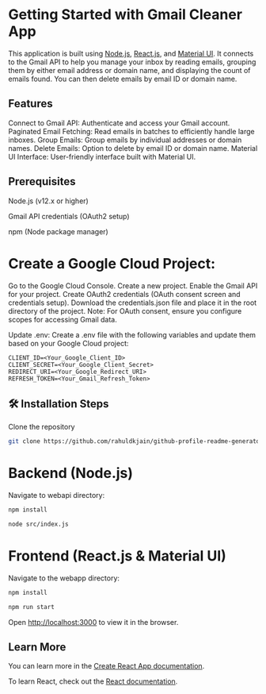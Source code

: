# Getting Started with Gmail Cleaner App

This application is built using [Node.js](https://nodejs.org/en), [React.js](https://react.dev/), and [Material UI](https://mui.com/material-ui/). It connects to the Gmail API to help you manage your inbox by reading emails, grouping them by either email address or domain name, and displaying the count of emails found. You can then delete emails by email ID or domain name.

## Features
Connect to Gmail API: Authenticate and access your Gmail account.
Paginated Email Fetching: Read emails in batches to efficiently handle large inboxes.
Group Emails: Group emails by individual addresses or domain names.
Delete Emails: Option to delete by email ID or domain name.
Material UI Interface: User-friendly interface built with Material UI.

## Prerequisites

Node.js (v12.x or higher)

Gmail API credentials (OAuth2 setup)

npm (Node package manager)

# Create a Google Cloud Project:

Go to the Google Cloud Console.
Create a new project.
Enable the Gmail API for your project.
Create OAuth2 credentials (OAuth consent screen and credentials setup).
Download the credentials.json file and place it in the root directory of the project.
Note: For OAuth consent, ensure you configure scopes for accessing Gmail data.

Update .env: Create a .env file with the following variables and update them based on your Google Cloud project:

```
CLIENT_ID=<Your_Google_Client_ID>
CLIENT_SECRET=<Your_Google_Client_Secret>
REDIRECT_URI=<Your_Google_Redirect_URI>
REFRESH_TOKEN=<Your_Gmail_Refresh_Token>
```

## 🛠️ Installation Steps

Clone the repository

```bash
git clone https://github.com/rahuldkjain/github-profile-readme-generator.git
```

# Backend (Node.js)
Navigate to webapi directory:

```bash
npm install
```
```bash
node src/index.js
```

# Frontend (React.js & Material UI)
Navigate to the webapp directory:

 ```bash
npm install
```

```bash
npm run start
```

Open [http://localhost:3000](http://localhost:3000) to view it in the browser.



## Learn More

You can learn more in the [Create React App documentation](https://facebook.github.io/create-react-app/docs/getting-started).

To learn React, check out the [React documentation](https://reactjs.org/).
